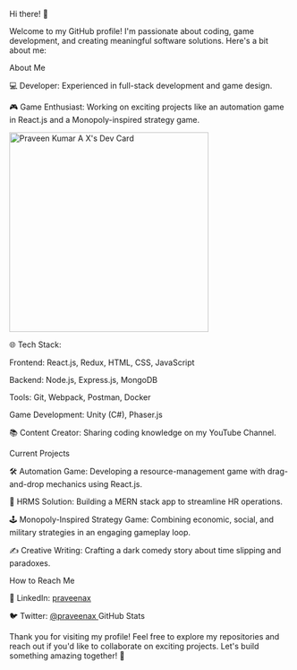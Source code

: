 Hi there! 👋

Welcome to my GitHub profile! I'm passionate about coding, game development, and creating meaningful software solutions. Here's a bit about me:

About Me

💻 Developer: Experienced in full-stack development and game design.

🎮 Game Enthusiast: Working on exciting projects like an automation game in React.js and a Monopoly-inspired strategy game.

<a href="https://app.daily.dev/praveenax"><img src="https://api.daily.dev/devcards/v2/avAULzIhyvm2avAePvlBD.png?r=dal" width="356" alt="Praveen Kumar A X's Dev Card"/></a>

🌐 Tech Stack:

Frontend: React.js, Redux, HTML, CSS, JavaScript

Backend: Node.js, Express.js, MongoDB

Tools: Git, Webpack, Postman, Docker

Game Development: Unity (C#), Phaser.js

📚 Content Creator: Sharing coding knowledge on my YouTube Channel.

Current Projects

🛠 Automation Game: Developing a resource-management game with drag-and-drop mechanics using React.js.

💼 HRMS Solution: Building a MERN stack app to streamline HR operations.

🕹 Monopoly-Inspired Strategy Game: Combining economic, social, and military strategies in an engaging gameplay loop.

✍️ Creative Writing: Crafting a dark comedy story about time slipping and paradoxes.

How to Reach Me

💼 LinkedIn: [praveenax](https://www.linkedin.com/in/praveenax/)

🐦 Twitter: [@praveenax
](https://twitter.com/praveenax)
GitHub Stats





Thank you for visiting my profile! Feel free to explore my repositories and reach out if you'd like to collaborate on exciting projects. Let's build something amazing together! 🚀
